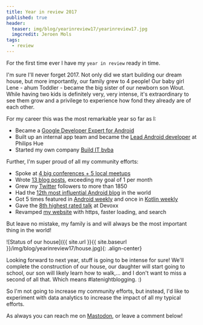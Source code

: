 ```yaml
---
title: Year in review 2017
published: true
header:
  teaser: img/blog/yearinreview17/yearinreview17.jpg
  imgcredit: Jeroen Mols
tags:
  - review
---
```

For the first time ever I have my `year in review` ready in time.

I'm sure I'll never forget 2017. Not only did we start building our dream house, but more importantly, our family grew to 4 people! Our baby girl Lene - ahum Toddler - became the big sister of our newborn son Wout. While having two kids is definitely very, very intense, it's extraordinary to see them grow and a privilege to experience how fond they already are of each other.

For my career this was the most remarkable year so far as I:

- Became a [Google Developer Expert for Android](https://developers.google.com/experts/people/jeroen-mols)
- Built up an internal app team and became the [Lead Android developer](https://www.linkedin.com/feed/update/urn:li:activity:6264882628466475008) at Philips Hue
- Started my own company [Build IT bvba](https://jeroenmols.com/hireme/)

Further, I'm super proud of all my community efforts:

- Spoke at [4 big conferences + 5 local meetups](https://jeroenmols.com/speaking/)
- Wrote [13 blog posts](http://jeroenmols.com/blog/), exceeding my goal of 1 per month
- Grew my [Twitter](https://twitter.com/molsjeroen) followers to more than 1850
- Had the [12th most influential Android blog](https://medium.com/@jordanjoz/12-android-blogs-you-should-be-following-1220c7e5398d) in the world
- Got 5 times featured in [Android weekly](http://androidweekly.net/search?keyword=jeroen+mols&commit=Search) and once in [Kotlin weekly](http://mailchi.mp/kotlinweekly/kotlin-weekly-59)
- Gave the [8th highest rated talk](https://devoxx.be/2017/11/the-top-100-rated-devoxx-belgium-2017-talks/) at Devoxx
- Revamped [my website](https://jeroenmols.com/) with https, faster loading, and search

But leave no mistake, my family is and will always be the most important thing in the world!

![Status of our house]({{ site.url }}{{ site.baseurl }}/img/blog/yearinreview17/house.jpg){: .align-center}

Looking forward to next year, stuff is going to be intense for sure! We'll complete the construction of our house, our daughter will start going to school, our son will likely learn how to walk,... and I don't want to miss a second of all that. Which means #latenightblogging. :)

So I'm not going to increase my community efforts, but instead, I'd like to experiment with data analytics to increase the impact of all my typical efforts.

As always you can reach me on [Mastodon](https://androiddev.social/@Jeroenmols), or leave a comment below!

